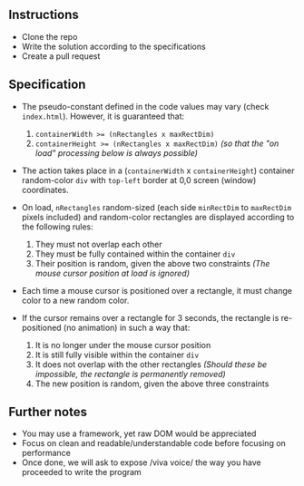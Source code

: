 Instructions
------------

- Clone the repo
- Write the solution according to the specifications
- Create a pull request

Specification
--------------

- The pseudo-constant defined in the code values may vary (check `index.html`). However, it is guaranteed that:

	1. `containerWidth >= (nRectangles x maxRectDim)`
	2. `containerHeight >= (nRectangles x maxRectDim)` *(so that the "on load" processing below is always possible)*

- The action takes place in a (`containerWidth` x `containerHeight`) container random-color `div` with `top-left` border at 0,0 screen (window) coordinates.

- On load, `nRectangles` random-sized (each side `minRectDim` to `maxRectDim` pixels included) and random-color rectangles are displayed according to the following rules:

	1. They must not overlap each other
	2. They must be fully contained within the container `div`
	3. Their position is random, given the above two constraints *(The mouse cursor position at load is ignored)*

- Each time a mouse cursor is positioned over a rectangle, it must change color to a new random color.

- If the cursor remains over a rectangle for 3 seconds, the rectangle is re-positioned (no animation) in such a way that:

	1. It is no longer under the mouse cursor position
	2. It is still fully visible within the container `div`
	3. It does not overlap with the other rectangles *(Should these be impossible, the rectangle is permanently removed)*
	4. The new position is random, given the above three constraints

Further notes
-------------

- You may use a framework, yet raw DOM would be appreciated
- Focus on clean and readable/understandable code before focusing on performance
- Once done, we will ask to expose /viva voice/ the way you have proceeded to write the program
